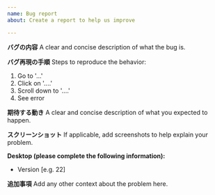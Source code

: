 ```yaml
---
name: Bug report
about: Create a report to help us improve

---
```


**バグの内容**
A clear and concise description of what the bug is.

**バグ再現の手順**
Steps to reproduce the behavior:
1. Go to '...'
2. Click on '....'
3. Scroll down to '....'
4. See error

**期待する動き**
A clear and concise description of what you expected to happen.

**スクリーンショット**
If applicable, add screenshots to help explain your problem.

**Desktop (please complete the following information):**
 - Version [e.g. 22]

**追加事項**
Add any other context about the problem here.
